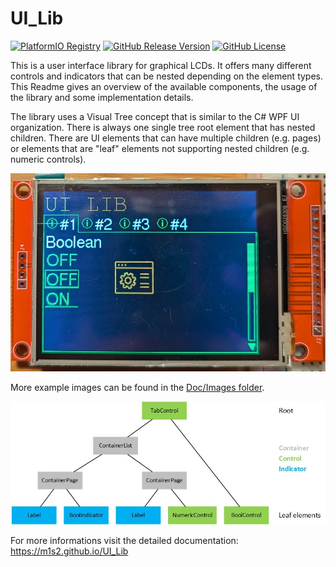 # UI_Lib
[![PlatformIO Registry](https://badges.registry.platformio.org/packages/m1s2/library/UI_LIB.svg)](https://registry.platformio.org/libraries/m1s2/UI_LIB)
[![GitHub Release Version](https://img.shields.io/github/v/release/M1S2/UI_LIB)](https://github.com/M1S2/UI_LIB/releases/latest)
[![GitHub License](https://img.shields.io/github/license/M1S2/UI_LIB)](https://github.com/M1S2/UI_LIB/blob/master/LICENSE.md)

This is a user interface library for graphical LCDs. 
It offers many different controls and indicators that can be nested depending on the element types. 
This Readme gives an overview of the available components, the usage of the library and some implementation details.

The library uses a Visual Tree concept that is similar to the C# WPF UI organization. 
There is always one single tree root element that has nested children. 
There are UI elements that can have multiple children (e.g. pages) or elements that are "leaf" elements not supporting nested children (e.g. numeric controls).

![UI_Lib_Test boolean page](https://github.com/M1S2/UI_Lib/blob/master/Doc/Images/UI_Lib_Test_BooleanPage.jpg)

More example images can be found in the [Doc/Images folder](https://github.com/M1S2/UI_Lib/blob/master/Doc/Images).

![Visual Tree](https://github.com/M1S2/UI_Lib/blob/master/Doc/VisualTree.jpg)


For more informations visit the detailed documentation: https://m1s2.github.io/UI_Lib